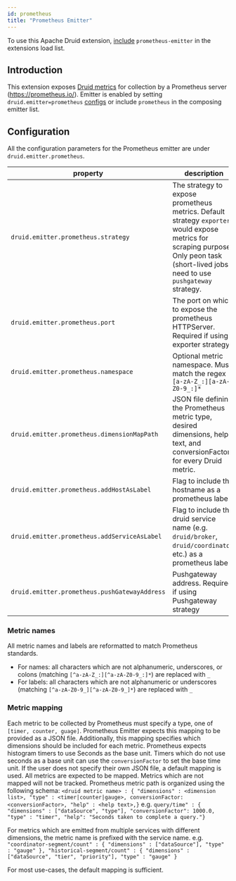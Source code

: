```yaml
---
id: prometheus
title: "Prometheus Emitter"
---
```


<!--
  ~ Licensed to the Apache Software Foundation (ASF) under one
  ~ or more contributor license agreements.  See the NOTICE file
  ~ distributed with this work for additional information
  ~ regarding copyright ownership.  The ASF licenses this file
  ~ to you under the Apache License, Version 2.0 (the
  ~ "License"); you may not use this file except in compliance
  ~ with the License.  You may obtain a copy of the License at
  ~
  ~   http://www.apache.org/licenses/LICENSE-2.0
  ~
  ~ Unless required by applicable law or agreed to in writing,
  ~ software distributed under the License is distributed on an
  ~ "AS IS" BASIS, WITHOUT WARRANTIES OR CONDITIONS OF ANY
  ~ KIND, either express or implied.  See the License for the
  ~ specific language governing permissions and limitations
  ~ under the License.
  -->


To use this Apache Druid extension, [include](../../development/extensions.md#loading-extensions) `prometheus-emitter` in the extensions load list.

## Introduction

This extension exposes [Druid metrics](https://druid.apache.org/docs/latest/operations/metrics.html) for collection by a Prometheus server (https://prometheus.io/).
Emitter is enabled by setting `druid.emitter=prometheus` [configs](https://druid.apache.org/docs/latest/configuration/index.html#emitting-metrics) or include `prometheus` in the composing emitter list. 

## Configuration

All the configuration parameters for the Prometheus emitter are under `druid.emitter.prometheus`.

|property|description|required?|default|
|--------|-----------|---------|-------|
|`druid.emitter.prometheus.strategy`|The strategy to expose prometheus metrics. Default strategy `exporter` would expose metrics for scraping purpose. Only peon task (short-lived jobs) need to use `pushgateway` strategy.|yes|exporter|
|`druid.emitter.prometheus.port`|The port on which to expose the prometheus HTTPServer. Required if using exporter strategy.|no|none|
|`druid.emitter.prometheus.namespace`|Optional metric namespace. Must match the regex `[a-zA-Z_:][a-zA-Z0-9_:]*`|no|"druid"|
|`druid.emitter.prometheus.dimensionMapPath`|JSON file defining the Prometheus metric type, desired dimensions, help text, and conversionFactor for every Druid metric.|no|Default mapping provided. See below.|
|`druid.emitter.prometheus.addHostAsLabel`|Flag to include the hostname as a prometheus label.|no|false|
|`druid.emitter.prometheus.addServiceAsLabel`|Flag to include the druid service name (e.g. `druid/broker`, `druid/coordinator`, etc.) as a prometheus label.|no|false|
|`druid.emitter.prometheus.pushGatewayAddress`|Pushgateway address. Required if using Pushgateway strategy|no|none|


### Metric names

All metric names and labels are reformatted to match Prometheus standards.
- For names: all characters which are not alphanumeric, underscores, or colons (matching `[^a-zA-Z_:][^a-zA-Z0-9_:]*`) are replaced with `_`
- For labels: all characters which are not alphanumeric or underscores (matching `[^a-zA-Z0-9_][^a-zA-Z0-9_]*`) are replaced with `_`

### Metric mapping

Each metric to be collected by Prometheus must specify a type, one of `[timer, counter, guage]`. Prometheus Emitter expects this mapping to
be provided as a JSON file.  Additionally, this mapping specifies which dimensions should be included for each metric.  Prometheus expects
histogram timers to use Seconds as the base unit.  Timers which do not use seconds as a base unit can use the `conversionFactor` to set
the base time unit. If the user does not specify their own JSON file, a default mapping is used.  All
metrics are expected to be mapped. Metrics which are not mapped will not be tracked.
Prometheus metric path is organized using the following schema:
`<druid metric name> : { "dimensions" : <dimension list>, "type" : <timer|counter|gauge>, conversionFactor: <conversionFactor>, "help" : <help text>,}`
e.g.
`query/time" : { "dimensions" : ["dataSource", "type"], "conversionFactor": 1000.0, "type" : "timer", "help": "Seconds taken to complete a query."}`

For metrics which are emitted from multiple services with different dimensions, the metric name is prefixed with
the service name.
e.g.
`"coordinator-segment/count" : { "dimensions" : ["dataSource"], "type" : "gauge" },
 "historical-segment/count" : { "dimensions" : ["dataSource", "tier", "priority"], "type" : "gauge" }`
 
For most use-cases, the default mapping is sufficient.
